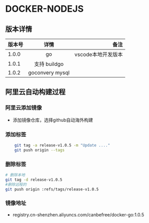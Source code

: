 ﻿# DOCKER-NODEJS

## 版本详情

| 版本号        | 详情         | 备注  |
| ------------- |:-------------:| -----:|
| 1.0.0     | go |  vscode本地开发版本 |
| 1.0.1 | 支持 buildgo | |
| 1.0.2 | goconvery mysql | |

## 阿里云自动构建过程

### 阿里云添加镜像

- 添加镜像仓库，选择github自动海外构建

### 添加标签

```bash
    git tag -a release-v1.0.5 -m "Update ...."
    git push origin --tags
```

### 删除标签

```bash
# 删除本地
git tag -d release-v1.0.5
#删除远程的
git push origin :refs/tags/release-v1.0.5
```

### 镜像地址

- registry.cn-shenzhen.aliyuncs.com/canbefree/docker-go:1.0.5

